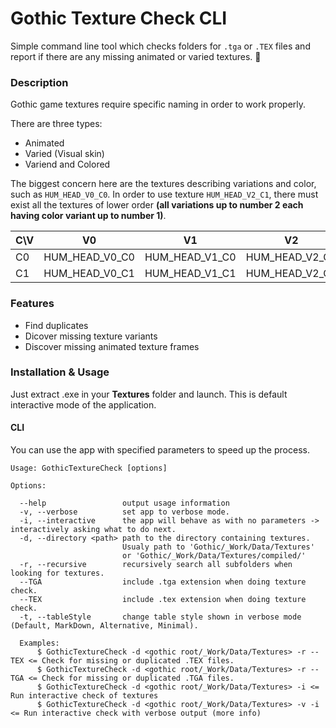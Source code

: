 # Gothic Texture Check CLI

Simple command line tool which checks folders for `.tga` or `.TEX` files and report if there are any missing animated or varied textures. :100: 

### Description

Gothic game textures require specific naming in order to work properly.

There are three types:

* Animated
* Varied (Visual skin)
* Variend and Colored

The biggest concern here are the textures describing variations and color, such as `HUM_HEAD_V0_C0`.
In order to use texture `HUM_HEAD_V2_C1`, there must exist all the textures of lower order **(all variations up to number 2 each having color variant up to number 1)**.


| C\V | V0             | V1             | V2             |
|-----|----------------|----------------|----------------|
| C0  | HUM_HEAD_V0_C0 | HUM_HEAD_V1_C0 | HUM_HEAD_V2_C0 |
| C1  | HUM_HEAD_V0_C1 | HUM_HEAD_V1_C1 | HUM_HEAD_V2_C1 |


### Features

* Find duplicates
* Dicover missing texture variants
* Discover missing animated texture frames

### Installation & Usage

Just extract .exe in your **Textures** folder and launch. This is default interactive mode of the application.

#### CLI
You can use the app with specified parameters to speed up the process.

```text
Usage: GothicTextureCheck [options]

Options:

  --help                 output usage information
  -v, --verbose          set app to verbose mode.
  -i, --interactive      the app will behave as with no parameters -> interactively asking what to do next.
  -d, --directory <path> path to the directory containing textures.
                         Usualy path to 'Gothic/_Work/Data/Textures'
                         or 'Gothic/_Work/Data/Textures/compiled/'
  -r, --recursive        recursively search all subfolders when looking for textures.
  --TGA                  include .tga extension when doing texture check.
  --TEX                  include .tex extension when doing texture check.
  -t, --tableStyle       change table style shown in verbose mode (Default, MarkDown, Alternative, Minimal).

  Examples:
      $ GothicTextureCheck -d <gothic root/_Work/Data/Textures> -r --TEX <= Check for missing or duplicated .TEX files.
      $ GothicTextureCheck -d <gothic root/_Work/Data/Textures> -r --TGA <= Check for missing or duplicated .TGA files.
      $ GothicTextureCheck -d <gothic root/_Work/Data/Textures> -i <= Run interactive check of textures
      $ GothicTextureCheck -d <gothic root/_Work/Data/Textures> -v -i <= Run interactive check with verbose output (more info)
```
